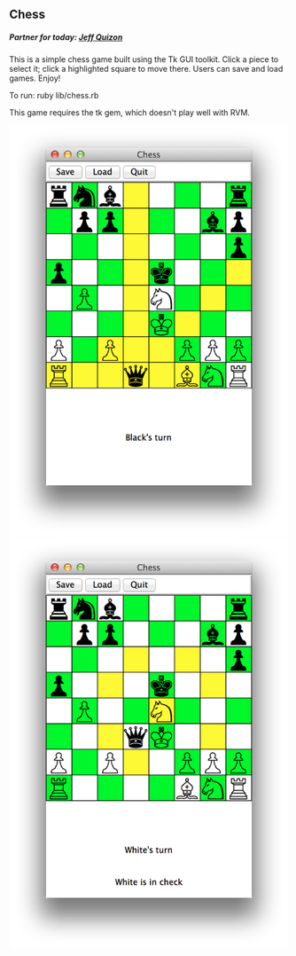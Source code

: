 ## Chess

##### Partner for today: [Jeff Quizon](https://github.com/jjquizon)

This is a simple chess game built using the Tk GUI toolkit. Click a piece to select it; click a highlighted square to move there. Users can save and load games. Enjoy!

To run: 
    ruby lib/chess.rb

This game requires the tk gem, which doesn't play well with RVM.

![chess screenshot 1](https://raw.githubusercontent.com/kvognar/chess/master/chess_screenshot1.png)
![chess screenshot 2](https://raw.githubusercontent.com/kvognar/chess/master/chess_screenshot2.png)
